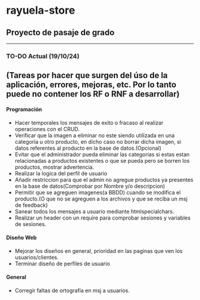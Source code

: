 # rayuela-store
## Proyecto de pasaje de grado
-------------------


### TO-DO Actual (19/10/24)
(Tareas por hacer que surgen del úso de la aplicación, errores, mejoras, etc. Por lo tanto puede no contener los RF o RNF a desarrollar)
----------------------

#### Programación
- Hacer temporales los mensajes de exito o fracaso al realizar operaciones con el CRUD.
- Verificar que la imagen a eliminar no este siendo utilizada en una categoría u otro producto, en dicho caso no borrar dicha imagen, si datos referentes al producto en la base de datos.(Opcional)
- Evitar que el administrador pueda eliminar las categorias si estas estan relacionadas a productos existentes o que se pueda pero se borren los productos, mostrar advertencia.
- Realizar la logica del perfil de usuario
- Añadir restriccion para que el admin no agregue productos ya presentes en la base de datos(Comprobar por Nombre y/o descripcion)
- Permitir que se agreguen imagenes(a BBDD) cuando se modifica el producto.(O que no se agreguen a los archivos y que se reciba un msj de feedback)
- Sanear todos los mensajes a usuario mediante htmlspecialchars.
- Realizar un header con un require para comprobar sesiones y variables de sesiones.

#### Diseño Web
- Mejorar los diseños en general, prioridad en las paginas que ven los usuarios/clientes.
- Terminar diseño de perfiles de usuario

#### General

- Corregir faltas de ortografía en msj a usuarios.